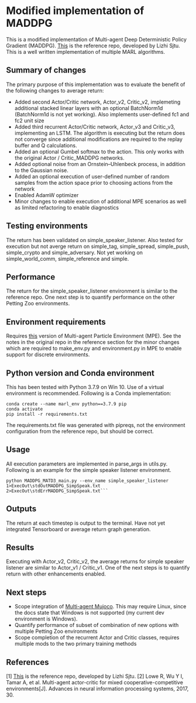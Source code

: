 # Modified implementation of MADDPG
This is a modified implementation of Multi-agent Deep Deterministic Policy Gradient (MADDPG).  [This](https://github.com/Lizhi-sjtu/MARL-code-pytorch/tree/main) is the reference repo, developed by Lizhi Sjtu.  This is a well written implementation of multiple MARL algorithms.<br/>

## Summary of changes
The primary purpose of this implementation was to evaluate the benefit of the following changes to average return:
 - Added second Actor/Critic network, Actor_v2, Critic_v2, implemeting additional stacked linear layers with an optional BatchNorm1d (BatchNorm1d is not yet working).  Also implements user-defined fc1 and fc2 unit size
 - Added third recurrent Actor/Critic network, Actor_v3 and Critic_v3, implementing an LSTM.  The algorithm is executing but the return does not converge since additional modifications are required to the replay buffer and Q calculations.
 - Added an optional Gumbel softmax to the action. This only works with the original Actor / Critic_MADDPG networks.
 - Added optional noise from an Ornstein–Uhlenbeck process, in addition to the Gaussian noise.
 - Added an optional execution of user-defined number of random samples from the action space prior to choosing actions from the network
 - Enabled AdamW optimizer
 - Minor changes to enable execution of additional MPE scenarios as well as limited refactoring to enable diagnostics

## Testing environments
The return has been validated on simple_speaker_listener.  Also tested for execution but not averge return on simple_tag, simple_spread, simple_push, simple_crypto and simple_adversary.  Not yet working on simple_world_comm, simple_reference and simple.

## Performance
The return for the simple_speaker_listener environment is similar to the reference repo.  One next step is to quantify performance on the other Petting Zoo environments.

## Environment requirements
Requires [this](https://github.com/openai/multiagent-particle-envs) version of Multi-agent Particle Environment (MPE).  See the notes in the original repo in the reference section for the minor changes which are required to make_env.py and environment.py in MPE to enable support for discrete environments.

## Python version and Conda environment
This has been tested with Python 3.7.9 on Win 10.  Use of a virtual environment is recommended.  Following is a Conda implementation:

```
conda create --name marl_env python==3.7.9 pip
conda activate
pip install -r requirements.txt
```

The requirements.txt file was generated with pipreqs, not the environment configuration from the reference repo, but should be correct.

## Usage
All execution parameters are implemented in parse_args in utils.py.  Following is an example for the simple speaker listener environment.

```
python MADDPG_MATD3_main.py --env_name simple_speaker_listener  1>ExecOut\stdOutMADDPG_SimpSpeak.txt  2>ExecOut\stdErrMADDPG_SimpSpeak.txt```
```

## Outputs
The return at each timestep is output to the terminal.  Have not yet integrated Tensorboard or average return graph generation.

## Results
Executing with Actor_v2, Critic_v2, the average returns for simple speaker listener are similar to  Actor_v1 / Critic_v1.  One of the next steps is to quantify return with other enhancements enabled.

## Next steps
 - Scope integration of [Multi-agent Mujoco](https://github.com/Farama-Foundation/Gymnasium-Robotics). This may require Linux, since the docs state that Windows is not supported (my current dev environment is Windows).
 - Quantify performance of subset of combination of new options with multiple Petting Zoo environments
 - Scope completion of the recurrent Actor and Critic classes, requires multiple mods to the two primary training methods

## References
[1] [This](https://github.com/Lizhi-sjtu/MARL-code-pytorch/tree/main) is the reference repo, developed by Lizhi Sjtu.
[2] Lowe R, Wu Y I, Tamar A, et al. Multi-agent actor-critic for mixed cooperative-competitive environments[J]. Advances in neural information processing systems, 2017, 30.<br />
